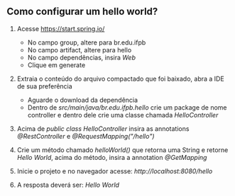 ## Como configurar um hello world?

1. Acesse https://start.spring.io/
    * No campo group, altere para br.edu.ifpb
    * No campo artifact, altere para hello
    * No campo dependências, insira *Web*
    * Clique em generate

2. Extraia o conteúdo do arquivo compactado que foi baixado, abra a IDE de sua preferência
    * Aguarde o download da dependência
    * Dentro de *src/main/java/br.edu.ifpb.hello* crie um package de nome controller e dentro dele crie uma classe chamada *HelloController*

3. Acima de *public class HelloController* insira as annotations *@RestController* e *@RequestMapping("/hello")*

4. Crie um método chamado *helloWorld()* que retorna uma String e retorne *Hello World*, acima do método, insira a annotation *@GetMapping*

5. Inicie o projeto e no navegador acesse: *http://localhost:8080/hello*

6. A resposta deverá ser: *Hello World*
